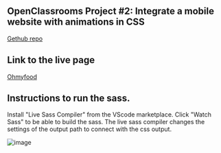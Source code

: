 
## OpenClassrooms Project #2: Integrate a mobile website with animations in CSS
[Gethub repo](https://github.com/dennislimbu/dennislimbu.github.io)

## Link to the live page
[Ohmyfood](https://dennislimbu.github.io/index.html)

## Instructions to run the sass.
Install "Live Sass Compiler" from the VScode marketplace.
Click "Watch Sass" to be able to build the sass.
The live sass compiler changes the settings of the output path to connect with the css output.

![image](https://github.com/user-attachments/assets/66e528cb-ca56-468a-83fa-25dc698046de)
